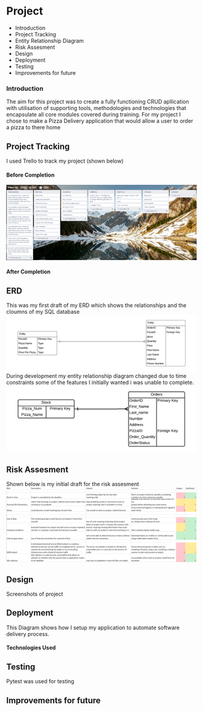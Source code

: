 # Project

* Introduction
* Project Tracking
* Entity Relationship Diagram
* Risk Assesment 
* Design
* Deployment
* Testing
* Improvements for future 

### Introduction
The aim for this project was to create a fully functioning CRUD apllication with utilisation of supporting tools, methodologies and technologies that encapsulate all core modules covered during training.
For my project I chose to make a Pizza Delivery application that would allow a user to order a pizza to there home


## Project Tracking
I used Trello to track my project (shown below)
#### Before Completion
![](Documents/TrelloBoard.png)
#### After Completion



## ERD
This was my first draft of my ERD which shows  the relationships and the cloumns of my SQL database
![](Documents/erd1.png)
During development my entity relationship diagram changed due to time constraints some of the features I initially wanted i was unable to complete.
![](Documents/erd2.png)
## Risk Assesment
Shown below is my initial draft for the risk assesment 
![](Documents/Riskassesment.png)

## Design
Screenshots of project

## Deployment
This Diagram shows how I setup my application  to automate software delivery process.

#### Technologies Used

## Testing
Pytest was used for testing 
## Improvements for future



